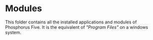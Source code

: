 Modules
========

This folder contains all the installed applications and modules of Phosphorus Five. It is the equivalent of _"Program Files"_ on a windows system.
